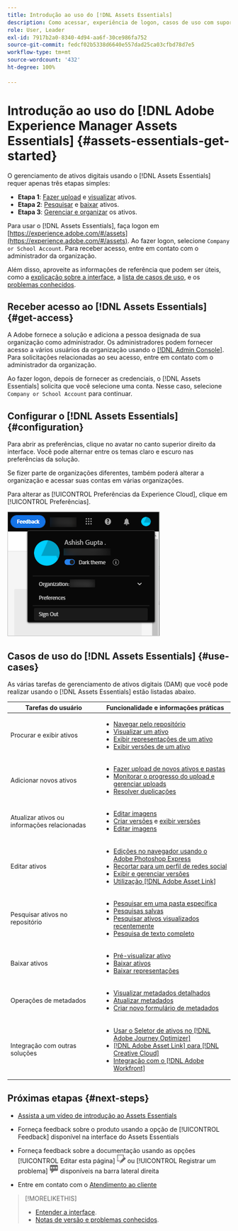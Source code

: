```yaml
---
title: Introdução ao uso do [!DNL Assets Essentials]
description: Como acessar, experiência de logon, casos de uso com suporte e problemas conhecidos do [!DNL Assets Essentials].
role: User, Leader
exl-id: 7917b2a0-8340-4d94-aa6f-30ce986fa752
source-git-commit: fedcf02b5338d6640e557dad25ca03cfbd78d7e5
workflow-type: tm+mt
source-wordcount: '432'
ht-degree: 100%

---
```


# Introdução ao uso do [!DNL Adobe Experience Manager Assets Essentials] {#assets-essentials-get-started}

<!-- TBD: Make links for these steps. -->

O gerenciamento de ativos digitais usando o [!DNL Assets Essentials] requer apenas três etapas simples:

* **Etapa 1**: [Fazer upload](/help/using/add-delete.md) e [visualizar](/help/using/navigate-view.md) ativos.
* **Etapa 2**: [Pesquisar](/help/using/search.md) e [baixar](/help/using/manage-organize.md#download) ativos.
* **Etapa 3**: [Gerenciar e organizar](/help/using/manage-organize.md) os ativos.

Para usar o [!DNL Assets Essentials], faça logon em [https://experience.adobe.com/#/assets](https://experience.adobe.com/#/assets). Ao fazer logon, selecione `Company or School Account`. Para receber acesso, entre em contato com o administrador da organização.

Além disso, aproveite as informações de referência que podem ser úteis, como a [explicação sobre a interface](/help/using/navigate-view.md), a [lista de casos de uso](#use-cases), <!-- TBD: [supported file types](/help/using/supported-file-formats.md), --> e os [problemas conhecidos](/help/using/release-notes.md#known-issues).

## Receber acesso ao [!DNL Assets Essentials] {#get-access}

A Adobe fornece a solução e adiciona a pessoa designada de sua organização como administrador. Os administradores podem fornecer acesso a vários usuários da organização usando o [[!DNL Admin Console]](https://helpx.adobe.com/br/enterprise/using/admin-console.html). Para solicitações relacionadas ao seu acesso, entre em contato com o administrador da organização.

Ao fazer logon, depois de fornecer as credenciais, o [!DNL Assets Essentials] solicita que você selecione uma conta. Nesse caso, selecione `Company or School Account` para continuar.

## Configurar o [!DNL Assets Essentials] {#configuration}

Para abrir as preferências, clique no avatar no canto superior direito da interface. Você pode alternar entre os temas claro e escuro nas preferências da solução.

Se fizer parte de organizações diferentes, também poderá alterar a organização e acessar suas contas em várias organizações.

Para alterar as [!UICONTROL Preferências da Experience Cloud], clique em [!UICONTROL Preferências].

![Preferência para alternar entre temas escuro e claro](assets/theme-change.png)

## Casos de uso do [!DNL Assets Essentials] {#use-cases}

As várias tarefas de gerenciamento de ativos digitais (DAM) que você pode realizar usando o [!DNL Assets Essentials] estão listadas abaixo.

| Tarefas do usuário | Funcionalidade e informações práticas |
|-----|------|
| Procurar e exibir ativos | <ul> <li>[Navegar pelo repositório](/help/using/navigate-view.md#view-assets-and-details) </li> <li> [Visualizar um ativo](/help/using/navigate-view.md#preview-assets) <li> [Exibir representações de um ativo](/help/using/add-delete.md#renditions) </li> <li>[Exibir versões de um ativo](/help/using/manage-organize.md#view-versions)</li></ul> |
| Adicionar novos ativos | <ul> <li>[Fazer upload de novos ativos e pastas](/help/using/add-delete.md#add-assets)</li> <li>[Monitorar o progresso do upload e gerenciar uploads](/help/using/add-delete.md#upload-progress)</li> <li>[Resolver duplicações](/help/using/add-delete.md#resolve-upload-fails)</li> </ul> |
| Atualizar ativos ou informações relacionadas | <ul> <li>[Editar imagens](/help/using/edit-images.md)</li> <li>[Criar versões](/help/using/manage-organize.md#create-versions) e [exibir versões](/help/using/manage-organize.md#view-versions)</li> <li>[Editar imagens](/help/using/edit-images.md)</li> </ul> |
| Editar ativos | <ul> <li>[Edições no navegador usando o Adobe Photoshop Express](/help/using/edit-images.md)</li> <li>[Recortar para um perfil de redes social](/help/using/edit-images.md#crop-straighten-images)</li> <li>[Exibir e gerenciar versões](/help/using/manage-organize.md#view-versions)</li> <li>[Utilização [!DNL Adobe Asset Link]](/help/using/integration.md#integrations)</ul></ul> |
| Pesquisar ativos no repositório | <ul> <li>[Pesquisar em uma pasta específica](/help/using/search.md#refine-search-results)</li> <li>[Pesquisas salvas](/help/using/search.md#saved-search)</li> <li>[Pesquisar ativos visualizados recentemente](/help/using/search.md)</li> <li>[Pesquisa de texto completo](/help/using/search.md) |
| Baixar ativos | <ul> <li> [Pré-visualizar ativo](/help/using/navigate-view.md#preview-assets) </li> <li> [Baixar ativos](/help/using/manage-organize.md#download) <li> [Baixar representações](/help/using/add-delete.md#renditions) </li></ul> |
| Operações de metadados | <ul> <li>[Visualizar metadados detalhados](/help/using/metadata.md) </li> <li> [Atualizar metadados](/help/using/metadata.md#update-metadata)</li> <li> [Criar novo formulário de metadados](/help/using/metadata.md#metadata-forms) </li> </ul> |
| Integração com outras soluções | <ul> <li>[Usar o Seletor de ativos no  [!DNL Adobe Journey Optimizer]](/help/using/integration.md)</li> <li>[[!DNL Adobe Asset Link]  para  [!DNL Creative Cloud]](/help/using/integration.md)</li> <li>[Integração com o  [!DNL Adobe Workfront]](/help/using/integration.md)</li> </ul> |

## Próximas etapas {#next-steps}

* [Assista a um vídeo de introdução ao Assets Essentials](https://experienceleague.adobe.com/docs/experience-manager-learn/assets-essentials/getting-started.html?lang=pt-BR)

* Forneça feedback sobre o produto usando a opção de [!UICONTROL Feedback] disponível na interface do Assets Essentials

* Forneça feedback sobre a documentação usando as opções [!UICONTROL Editar esta página] ![editar a página](assets/do-not-localize/edit-page.png) ou [!UICONTROL Registrar um problema] ![criar um problema do GitHub](assets/do-not-localize/github-issue.png) disponíveis na barra lateral direita

* Entre em contato com o [Atendimento ao cliente](https://experienceleague.adobe.com/?support-solution=General&amp;lang=pt-BR#support)


<!--TBD: Merge the below rows in the table when the use cases are documented/available.

| How do I delete assets? | <ul> <li>[Delete assets](/help/using/manage-organize.md)</li> <li>Recover deleted assets</li> <li>Permanently delete assets</li> </ul> |
| How do I share assets or find shared assets? | <ul> <li>Shared by me</li> <li>Shared with me</li> <li>Share for comments and review</li> <li>Unshare assets</li> </ul> |
| How do I collaborate with others and get my assets reviewed | <ul> <li>Share for review</li> <li>Provide comments. Resolve and filter comments</li> <li>Annotations on images</li> <li>Assign tasks to specific users and prioritize</li> </ul> |

-->

<!-- 

## ![feedback icon](assets/do-not-localize/feedback-icon.png) Provide product feedback {#provide-feedback}

Adobe welcomes feedback about the solution. To provide feedback without even switching your working application, use the [!UICONTROL Feedback] option in the user interface. It also lets you attach files such as screenshots or video recording of an issue.

  ![feedback option in the interface](assets/feedback-panel.png)

To provide feedback for documentation, click [!UICONTROL Edit this page] ![edit the page](assets/do-not-localize/edit-page.png) or [!UICONTROL Log an issue] ![create a GitHub issue](assets/do-not-localize/github-issue.png) from the right sidebar. You can do one of the following: 

* Make the content updates and submit a GitHub pull request.
* Create an issue or ticket in GitHub. Retain the automatically populated article name when creating an issue.

-->

>[!MORELIKETHIS]
>
>* [Entender a interface](/help/using/navigate-view.md).
>* [Notas de versão e problemas conhecidos](/help/using/release-notes.md).

<!-- TBD: 
>* [Supported file types](/help/using/supported-file-formats.md).
-->
